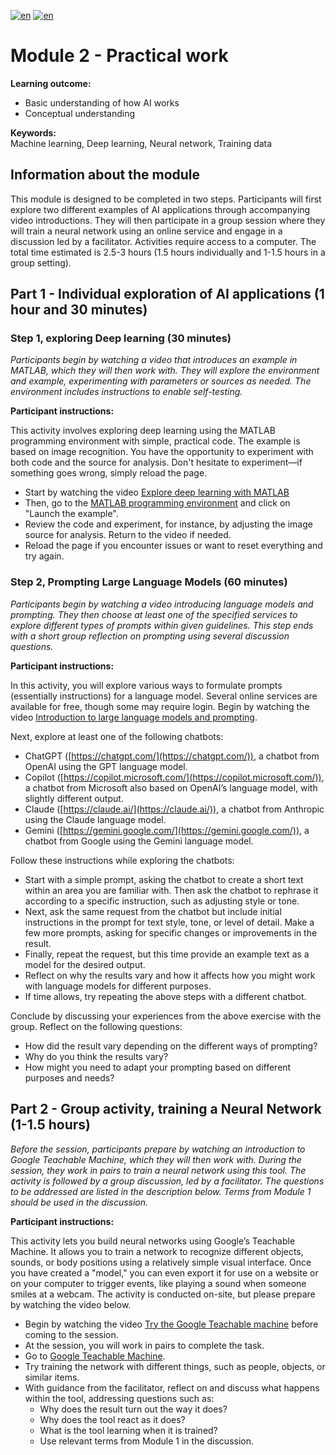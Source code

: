 [![en](https://img.shields.io/badge/lang-sv-yellow.svg)](https://github.com/wasp-ed/moduler/blob/main/modul2.md)
[![en](https://img.shields.io/badge/lang-en-red.svg)](https://github.com/wasp-ed/moduler/blob/main/modul2.en.md)
# Module 2 - Practical work

**Learning outcome:**  
- Basic understanding of how AI works
- Conceptual understanding

**Keywords:**  
Machine learning, Deep learning, Neural network, Training data

## Information about the module

This module is designed to be completed in two steps. Participants will first explore two different examples of AI applications through accompanying video introductions. They will then participate in a group session where they will train a neural network using an online service and engage in a discussion led by a facilitator. Activities require access to a computer. The total time estimated is 2.5-3 hours (1.5 hours individually and 1-1.5 hours in a group setting).

## Part 1 - Individual exploration of AI applications (1 hour and 30 minutes)

### Step 1, exploring Deep learning (30 minutes)

*Participants begin by watching a video that introduces an example in MATLAB, which they will then work with. They will explore the environment and example, experimenting with parameters or sources as needed. The environment includes instructions to enable self-testing.*

**Participant instructions:**

This activity involves exploring deep learning using the MATLAB programming environment with simple, practical code. The example is based on image recognition. You have the opportunity to experiment with both code and the source for analysis. Don't hesitate to experiment—if something goes wrong, simply reload the page.

- Start by watching the video [Explore deep learning with MATLAB](https://www.youtube.com/watch?v=ELIcLRsX_wQ)
- Then, go to the [MATLAB programming environment](https://se.mathworks.com/campaigns/offers/deep-learning-try-in-browser.html#) and click on "Launch the example". 
- Review the code and experiment, for instance, by adjusting the image source for analysis. Return to the video if needed.
- Reload the page if you encounter issues or want to reset everything and try again.

### Step 2, Prompting Large Language Models (60 minutes)

*Participants begin by watching a video introducing language models and prompting. They then choose at least one of the specified services to explore different types of prompts within given guidelines. This step ends with a short group reflection on prompting using several discussion questions.*

**Participant instructions:**

In this activity, you will explore various ways to formulate prompts (essentially instructions) for a language model. Several online services are available for free, though some may require login. Begin by watching the video [Introduction to large language models and prompting](https://youtu.be/npZ-khffSoQ).

Next, explore at least one of the following chatbots:

- ChatGPT ([https://chatgpt.com/](https://chatgpt.com/)), a chatbot from OpenAI using the GPT language model.
- Copilot ([https://copilot.microsoft.com/](https://copilot.microsoft.com/)), a chatbot from Microsoft also based on OpenAI’s language model, with slightly different output.
- Claude ([https://claude.ai/](https://claude.ai/)), a chatbot from Anthropic using the Claude language model.
- Gemini ([https://gemini.google.com/](https://gemini.google.com/)), a chatbot from Google using the Gemini language model.

Follow these instructions while exploring the chatbots:

- Start with a simple prompt, asking the chatbot to create a short text within an area you are familiar with. Then ask the chatbot to rephrase it according to a specific instruction, such as adjusting style or tone.
- Next, ask the same request from the chatbot but include initial instructions in the prompt for text style, tone, or level of detail. Make a few more prompts, asking for specific changes or improvements in the result.
- Finally, repeat the request, but this time provide an example text as a model for the desired output.
- Reflect on why the results vary and how it affects how you might work with language models for different purposes.
- If time allows, try repeating the above steps with a different chatbot.

Conclude by discussing your experiences from the above exercise with the group. Reflect on the following questions:

- How did the result vary depending on the different ways of prompting?
- Why do you think the results vary?
- How might you need to adapt your prompting based on different purposes and needs?

## Part 2 - Group activity, training a Neural Network (1-1.5 hours)

*Before the session, participants prepare by watching an introduction to Google Teachable Machine, which they will then work with. During the session, they work in pairs to train a neural network using this tool. The activity is followed by a group discussion, led by a facilitator. The questions to be addressed are listed in the description below. Terms from Module 1 should be used in the discussion.*

**Participant instructions:**

This activity lets you build neural networks using Google’s Teachable Machine. It allows you to train a network to recognize different objects, sounds, or body positions using a relatively simple visual interface. Once you have created a "model," you can even export it for use on a website or on your computer to trigger events, like playing a sound when someone smiles at a webcam. The activity is conducted on-site, but please prepare by watching the video below.

- Begin by watching the video [Try the Google Teachable machine](https://www.youtube.com/watch?v=v5SE5_MpBiw) before coming to the session.
- At the session, you will work in pairs to complete the task.
- Go to [Google Teachable Machine](https://teachablemachine.withgoogle.com/).
- Try training the network with different things, such as people, objects, or similar items.
- With guidance from the facilitator, reflect on and discuss what happens within the tool, addressing questions such as:
  - Why does the result turn out the way it does?
  - Why does the tool react as it does?
  - What is the tool learning when it is trained?
  - Use relevant terms from Module 1 in the discussion.
